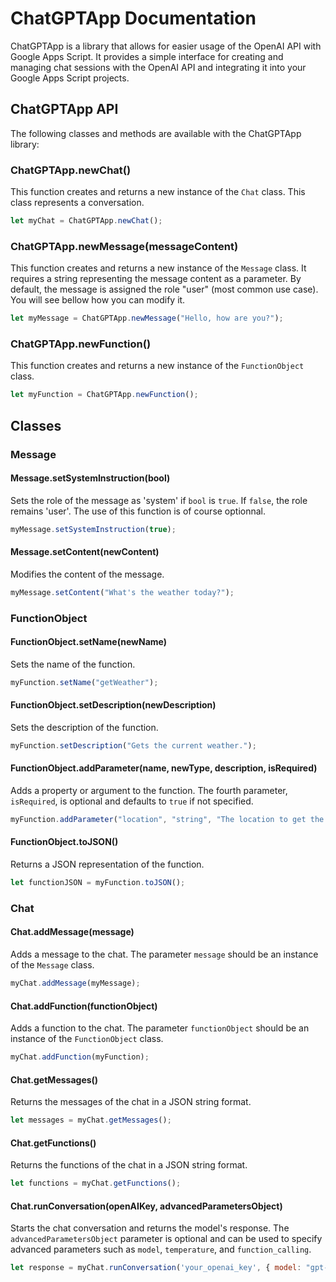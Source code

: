 # ChatGPTApp Documentation

ChatGPTApp is a library that allows for easier usage of the OpenAI API with Google Apps Script. It provides a simple interface for creating and managing chat sessions with the OpenAI API and integrating it into your Google Apps Script projects.

## ChatGPTApp API

The following classes and methods are available with the ChatGPTApp library:

### ChatGPTApp.newChat()

This function creates and returns a new instance of the `Chat` class. This class represents a conversation.

```javascript
let myChat = ChatGPTApp.newChat();
```

### ChatGPTApp.newMessage(messageContent)

This function creates and returns a new instance of the `Message` class. It requires a string representing the message content as a parameter.
By default, the message is assigned the role "user" (most common use case). You will see bellow how you can modify it. 

```javascript
let myMessage = ChatGPTApp.newMessage("Hello, how are you?");
```

### ChatGPTApp.newFunction()

This function creates and returns a new instance of the `FunctionObject` class. 

```javascript
let myFunction = ChatGPTApp.newFunction();
```

## Classes

### Message

#### Message.setSystemInstruction(bool)

Sets the role of the message as 'system' if `bool` is `true`. If `false`, the role remains 'user'.
The use of this function is of course optionnal.

```javascript
myMessage.setSystemInstruction(true);
```

#### Message.setContent(newContent)

Modifies the content of the message.

```javascript
myMessage.setContent("What's the weather today?");
```

### FunctionObject

#### FunctionObject.setName(newName)

Sets the name of the function.

```javascript
myFunction.setName("getWeather");
```

#### FunctionObject.setDescription(newDescription)

Sets the description of the function.

```javascript
myFunction.setDescription("Gets the current weather.");
```

#### FunctionObject.addParameter(name, newType, description, isRequired)

Adds a property or argument to the function. The fourth parameter, `isRequired`, is optional and defaults to `true` if not specified.

```javascript
myFunction.addParameter("location", "string", "The location to get the weather for", true);
```

#### FunctionObject.toJSON()

Returns a JSON representation of the function.

```javascript
let functionJSON = myFunction.toJSON();
```

### Chat

#### Chat.addMessage(message)

Adds a message to the chat. The parameter `message` should be an instance of the `Message` class.

```javascript
myChat.addMessage(myMessage);
```

#### Chat.addFunction(functionObject)

Adds a function to the chat. The parameter `functionObject` should be an instance of the `FunctionObject` class.

```javascript
myChat.addFunction(myFunction);
```

#### Chat.getMessages()

Returns the messages of the chat in a JSON string format.

```javascript
let messages = myChat.getMessages();
```

#### Chat.getFunctions()

Returns the functions of the chat in a JSON string format.

```javascript
let functions = myChat.getFunctions();
```

#### Chat.runConversation(openAIKey, advancedParametersObject)

Starts the chat conversation and returns the model's response. The `advancedParametersObject` parameter is optional and can be used to specify advanced parameters such as `model`, `temperature`, and `function_calling`.

```javascript
let response = myChat.runConversation('your_openai_key', { model: "gpt-3.5-turbo", temperature: 0.5 });
```
